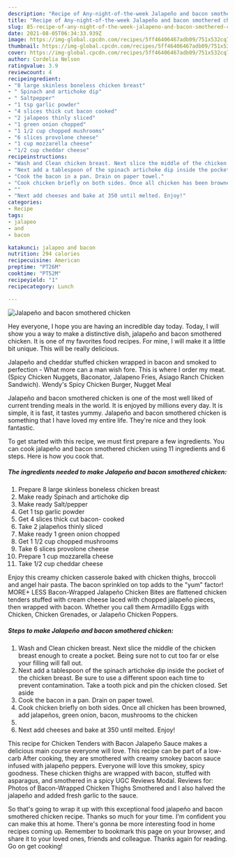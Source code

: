 ```yaml
---
description: "Recipe of Any-night-of-the-week Jalapeño and bacon smothered chicken"
title: "Recipe of Any-night-of-the-week Jalapeño and bacon smothered chicken"
slug: 85-recipe-of-any-night-of-the-week-jalapeno-and-bacon-smothered-chicken
date: 2021-08-05T06:34:33.939Z
image: https://img-global.cpcdn.com/recipes/5ff46406467adb09/751x532cq70/jalapeno-and-bacon-smothered-chicken-recipe-main-photo.jpg
thumbnail: https://img-global.cpcdn.com/recipes/5ff46406467adb09/751x532cq70/jalapeno-and-bacon-smothered-chicken-recipe-main-photo.jpg
cover: https://img-global.cpcdn.com/recipes/5ff46406467adb09/751x532cq70/jalapeno-and-bacon-smothered-chicken-recipe-main-photo.jpg
author: Cordelia Nelson
ratingvalue: 3.9
reviewcount: 4
recipeingredient:
- "8 large skinless boneless chicken breast"
- " Spinach and artichoke dip"
- " Saltpepper"
- "1 tsp garlic powder"
- "4 slices thick cut bacon cooked"
- "2 jalapeos thinly sliced"
- "1 green onion chopped"
- "1 1/2 cup chopped mushrooms"
- "6 slices provolone cheese"
- "1 cup mozzarella cheese"
- "1/2 cup cheddar cheese"
recipeinstructions:
- "Wash and Clean chicken breast. Next slice the middle of the chicken breast enough to create a pocket. Being sure not to cut too far or else your filling will fall out."
- "Next add a tablespoon of the spinach artichoke dip inside the pocket of the chicken breast. Be sure to use a different spoon each time to prevent contamination. Take a tooth pick and pin the chicken closed. Set aside"
- "Cook the bacon in a pan. Drain on paper towel."
- "Cook chicken briefly on both sides. Once all chicken has been browned, add jalapeños, green onion, bacon, mushrooms to the chicken"
- ""
- "Next add cheeses and bake at 350 until melted. Enjoy!"
categories:
- Recipe
tags:
- jalapeo
- and
- bacon

katakunci: jalapeo and bacon 
nutrition: 294 calories
recipecuisine: American
preptime: "PT26M"
cooktime: "PT52M"
recipeyield: "1"
recipecategory: Lunch

---
```



![Jalapeño and bacon smothered chicken](https://img-global.cpcdn.com/recipes/5ff46406467adb09/751x532cq70/jalapeno-and-bacon-smothered-chicken-recipe-main-photo.jpg)

Hey everyone, I hope you are having an incredible day today. Today, I will show you a way to make a distinctive dish, jalapeño and bacon smothered chicken. It is one of my favorites food recipes. For mine, I will make it a little bit unique. This will be really delicious.

Jalapeño and cheddar stuffed chicken wrapped in bacon and smoked to perfection - What more can a man wish fore. This is where I order my meat. (Spicy Chicken Nuggets, Baconator, Jalapeno Fries, Asiago Ranch Chicken Sandwich). Wendy&#39;s Spicy Chicken Burger, Nugget Meal

Jalapeño and bacon smothered chicken is one of the most well liked of current trending meals in the world. It is enjoyed by millions every day. It is simple, it is fast, it tastes yummy. Jalapeño and bacon smothered chicken is something that I have loved my entire life. They're nice and they look fantastic.


To get started with this recipe, we must first prepare a few ingredients. You can cook jalapeño and bacon smothered chicken using 11 ingredients and 6 steps. Here is how you cook that.

<!--inarticleads1-->

##### The ingredients needed to make Jalapeño and bacon smothered chicken:

1. Prepare 8 large skinless boneless chicken breast
1. Make ready  Spinach and artichoke dip
1. Make ready  Salt/pepper
1. Get 1 tsp garlic powder
1. Get 4 slices thick cut bacon- cooked
1. Take 2 jalapeños thinly sliced
1. Make ready 1 green onion chopped
1. Get 1 1/2 cup chopped mushrooms
1. Take 6 slices provolone cheese
1. Prepare 1 cup mozzarella cheese
1. Take 1/2 cup cheddar cheese


Enjoy this creamy chicken casserole baked with chicken thighs, broccoli and angel hair pasta. The bacon sprinkled on top adds to the &#34;yum&#34; factor! MORE+ LESS Bacon-Wrapped Jalapeño Chicken Bites are flattened chicken tenders stuffed with cream cheese laced with chopped jalapeño pieces, then wrapped with bacon. Whether you call them Armadillo Eggs with Chicken, Chicken Grenades, or Jalapeño Chicken Poppers. 

<!--inarticleads2-->

##### Steps to make Jalapeño and bacon smothered chicken:

1. Wash and Clean chicken breast. Next slice the middle of the chicken breast enough to create a pocket. Being sure not to cut too far or else your filling will fall out.
1. Next add a tablespoon of the spinach artichoke dip inside the pocket of the chicken breast. Be sure to use a different spoon each time to prevent contamination. Take a tooth pick and pin the chicken closed. Set aside
1. Cook the bacon in a pan. Drain on paper towel.
1. Cook chicken briefly on both sides. Once all chicken has been browned, add jalapeños, green onion, bacon, mushrooms to the chicken
1. 
1. Next add cheeses and bake at 350 until melted. Enjoy!


This recipe for Chicken Tenders with Bacon Jalapeño Sauce makes a delicious main course everyone will love. This recipe can be part of a low-carb After cooking, they are smothered with creamy smokey bacon sauce infused with jalapeño peppers. Everyone will love this smokey, spicy goodness. These chicken thighs are wrapped with bacon, stuffed with asparagus, and smothered in a spicy UGC Reviews Modal. Reviews for: Photos of Bacon-Wrapped Chicken Thighs Smothered and I also halved the jalapeño and added fresh garlic to the sauce. 

So that's going to wrap it up with this exceptional food jalapeño and bacon smothered chicken recipe. Thanks so much for your time. I'm confident you can make this at home. There's gonna be more interesting food in home recipes coming up. Remember to bookmark this page on your browser, and share it to your loved ones, friends and colleague. Thanks again for reading. Go on get cooking!
